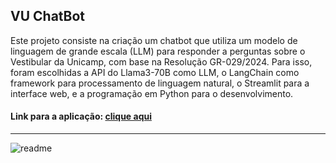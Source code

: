 ## VU ChatBot
Este projeto consiste na criação um chatbot que utiliza um modelo de linguagem de grande escala (LLM) para responder a perguntas sobre o Vestibular da Unicamp, com base na Resolução GR-029/2024. Para isso, foram escolhidas a API do Llama3-70B como LLM, o LangChain como framework para processamento de linguagem natural, o Streamlit para a interface web, e a programação em Python para o desenvolvimento.

#### Link para a aplicação: [clique aqui](https://vuchatbot-prxzshucsskdfbdpvgmmwf.streamlit.app/)
________________________________________
![readme](https://github.com/user-attachments/assets/b7b2a465-c4e1-404b-93d2-e11ab6b215f3)


